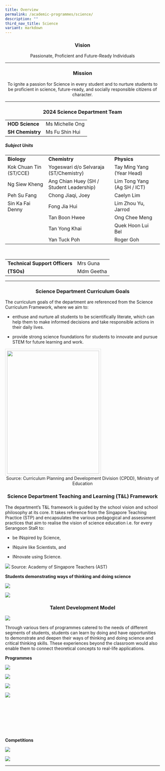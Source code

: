 ```yaml
---
title: Overview
permalink: /academic-programmes/science/
description: ""
third_nav_title: Science
variant: markdown
---
```

### <center>Vision</center>

<center>Passionate, Proficient and Future-Ready Individuals</center>

<hr>

### <center>Mission</center>

<center>To ignite a passion for Science in every student and to nurture students to be proficient in science, future-ready, and socially responsible citizens of character.</center>

<hr>

### <center>2024 Science Department Team</center>


<table>
  <tbody><tr>
    <td><b>HOD Science</b></td>
    <td>Ms Michelle Ong</td>
  </tr>
 <tr>
    <td><b>SH Chemistry</b></td>
    <td>Ms Fu Shin Hui</td>
  </tr>
</tbody></table>

<h5 id="subject-units">Subject Units</h5>

<table>
 <tbody><tr>
    <td><b>Biology</b></td>
    <td><b>Chemistry</b></td>
    <td><b>Physics</b></td>
  </tr>
 <tr>
    <td>Kok Chuan Tin (ST/CCE)</td>
    <td>Yogeswari d/o Selvaraja (ST/Chemistry)</td>
    <td>Tay Ming Yang (Year Head)</td>
  </tr>
<tr>
    <td>Ng Siew Kheng</td>
    <td>Ang Chian Huey (SH / Student Leadership)</td>
	  <td>Lim Tong Yang (Ag SH / ICT)</td>
    
  </tr>
<tr>
    <td>Peh Su Fang</td>
    <td>Chong Jiaqi, Joey</td>
	  <td>Caelyn Lim</td>
	  
    
  </tr>
<tr>
    <td>Sin Ka Fai Denny</td>
    <td>Fong Jia Hui</td>
	  <td>Lim Zhou Yu, Jarrod</td>
    
  </tr>
<tr>
    <td></td>
    <td>Tan Boon Hwee</td>
	  <td>Ong Chee Meng</td>
    
  </tr>
<tr>
    <td></td>
    <td>Tan Yong Khai</td>
  	<td>Quek Hoon Lui Bel</td>
  </tr>
<tr>
    <td></td>
    <td>Yan Tuck Poh</td>
	 <td>Roger Goh</td>
    <td></td>
  </tr>
</tbody></table>

<p><br></p>

<table>
 <tbody><tr>
    <td><b>Technical Support Officers</b></td>
    <td>Mrs Guna</td>
  </tr>
 <tr>
	 <td><b>(TSOs)</b></td>
    <td>Mdm Geetha</td>
  </tr>
</tbody></table>

<hr>

### <center>Science Department Curriculum Goals</center>


The curriculum goals of the department are referenced from the Science Curriculum Framework, where we aim to: 

* enthuse and nurture all students to be scientifically literate, which can help them to make informed decisions and take responsible actions in their daily lives. 

* provide strong science foundations for students to innovate and pursue STEM for future learning and work.

<img src="/images/Science/sci_dept_pic_1.jpg" style="width:300px; height:400px; margin-right:20px; border:0.5px solid Gainsboro; padding: 5px" align="Center">

<center>Source: Curriculum Planning and Development Division (CPDD), Ministry of Education</center>

### <center>Science Department Teaching and Learning (T&amp;L) Framework</center>

The department’s T&amp;L framework is guided by the school vision and school philosophy at its core. It takes reference from the Singapore Teaching Practice (STP) and encapsulates the various pedagogical and assessment practices that aim to realise the vision of science education i.e. for every Serangoon StaR to:

* be INspired by Science, 

* INquire like Scientists, and 

* INnovate using Science. 

![](/images/Science/sci_dept_pic_2.jpg)
Source: Academy of Singapore Teachers (AST)

<b>Students demonstrating ways of thinking and doing science</b>

![](/images/Science/sci_dept_pic_3.jpg)

![](/images/Science/sci_dept_pic_4.jpg)

### <center>Talent Development Model</center>

![](/images/Science/sci_dept_pic_5.jpg)

Through various tiers of programmes catered to the needs of different segments of students, students can learn by doing and have opportunities to demonstrate and deepen their ways of thinking and doing science and critical thinking skills. These experiences beyond the classroom would also enable them to connect theoretical concepts to real-life applications.

<b>Programmes</b>
	
![](/images/Science/sci_dept_pic_6.jpg)
	
![](/images/Science/sci_dept_pic_7.jpg)

![](/images/Science/sci_dept_pic_8.jpg)

![](/images/Science/sci_dept_pic_9.jpg)
	
<br><br><br><br><br><br>

<b>Competitions</b>

![](/images/Science/sci_dept_pic_10.jpg)

![](/images/Science/sci_dept_pic_11.jpg)

<hr>